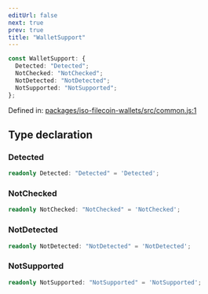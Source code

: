 ```yaml
---
editUrl: false
next: true
prev: true
title: "WalletSupport"
---
```


```ts
const WalletSupport: {
  Detected: "Detected";
  NotChecked: "NotChecked";
  NotDetected: "NotDetected";
  NotSupported: "NotSupported";
};
```

Defined in: [packages/iso-filecoin-wallets/src/common.js:1](https://github.com/hugomrdias/filecoin/blob/main/packages/iso-filecoin-wallets/src/common.js#L1)

## Type declaration

### Detected

```ts
readonly Detected: "Detected" = 'Detected';
```

### NotChecked

```ts
readonly NotChecked: "NotChecked" = 'NotChecked';
```

### NotDetected

```ts
readonly NotDetected: "NotDetected" = 'NotDetected';
```

### NotSupported

```ts
readonly NotSupported: "NotSupported" = 'NotSupported';
```

